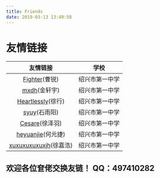 ```yaml
---
title: Friends
date: 2019-03-13 13:49:58
---
```

# 友情链接
|  友情链接   |      学校      |
| :---------: | :------------: |
|   [Fighter](http://fighter.cf)(曹锐) | 绍兴市第一中学 |
| [mxdh](https://mxdh.github.io)(金轩宇) | 绍兴市第一中学 |
| [Heartlessly](https://heartlessly.github.io)(徐行) | 绍兴市第一中学 |
|    [syuy](https://hexo.syuy.top)(石雨阳) | 绍兴市第一中学 |
|     [Cesare](https://cesarelg.github.io)(徐泽羽) | 绍兴市第一中学 |
|     [heyuanjie](https://heyuanjie.github.io)(何元捷)  | 绍兴市第一中学 |
| [xuxuxuxuxuxjh](https://xuxuxuxuxuxjh.github.io)(徐嘉浩) |绍兴市第一中学 |

## 欢迎各位奆佬交换友链！ QQ：497410282

